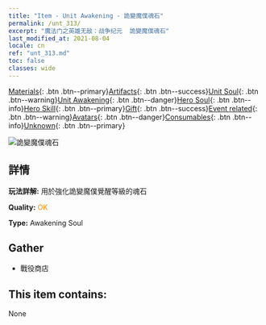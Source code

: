 ```yaml
---
title: "Item - Unit Awakening - 詭變魔僕魂石"
permalink: /unt_313/
excerpt: "魔法门之英雄无敌：战争纪元  詭變魔僕魂石"
last_modified_at: 2021-08-04
locale: cn
ref: "unt_313.md"
toc: false
classes: wide
---
```

 [Materials](/ItemsCN/){: .btn .btn--primary}[Artifacts](/ItemsCN/Artifacts/){: .btn .btn--success}[Unit Soul](/ItemsCN/UnitSoul/){: .btn .btn--warning}[Unit Awakening](/ItemsCN/UnitAwakening/){: .btn .btn--danger}[Hero Soul](/ItemsCN/HeroSoul/){: .btn .btn--info}[Hero Skill](/ItemsCN/HeroSkill/){: .btn .btn--primary}[Gift](/ItemsCN/Gift/){: .btn .btn--success}[Event related](/ItemsCN/Events/){: .btn .btn--warning}[Avatars](/ItemsCN/Avatars/){: .btn .btn--danger}[Consumables](/ItemsCN/Consumables/){: .btn .btn--info}[Unknown](/ItemsCN/Unknown/){: .btn .btn--primary}

 ![詭變魔僕魂石](/images/u/tia_xiaoemo.jpg)

## 詳情
 **玩法詳解:** 用於強化詭變魔僕覺醒等級的魂石

 **Quality:** <span style="color: #FF8C00">OK</span>

 **Type:** Awakening Soul

## Gather

*    戰役商店 

## This item contains:

  None

